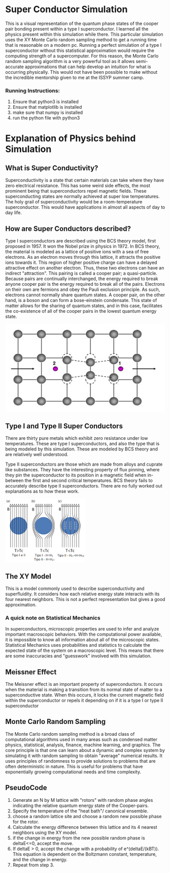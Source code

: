 # Super Conductor Simulation
This is a visual representation of the quantum phase states of the cooper pair bonding present within a type I superconductor.
I learned all the physics present within this simulation while there. 
This particular simulation uses the XY Monte Carlo random sampling method to get a running time that is reasonable on a modern pc.
Running a perfect simulation of a type I superconductor without this statistical approximation would require the computing strength of a
supercomputer. For this reason, the Monte Carlo random sampling algorithm is a very powerful tool as it allows semi-accurate
approximations that can help develop an intuition for what is occurring physically.
This would not have been possible to make without the incredible mentorship given to me at the ISSYP summer camp. 

### Running Instructions:
1. Ensure that python3 is installed
2. Ensure that matplotlib is installed
3. make sure that numpy is installed
4. run the python file with python3

# Explanation of Physics behind Simulation

## What is Super Conductivity?
Superconductivity is a state that certain materials can take where they have zero electrical resistance. This has some weird side
effects, the most prominent being that superconductors repel magnetic fields.
These superconducting states are normally achieved at super low temperatures.
The holy grail of superconductivity would be a room-temperature 
superconductor. This would have applications in almost all aspects of day to day life.

## How are Super Conductors described?
Type I superconductors are described using the BCS theory model, first 
proposed in 1957. It won the Nobel prize in physics in 1972. In BCS 
theory, the material is modeled as a lattice of positive ions with a sea of free electrons. As an electron moves through this lattice,
it attracts the positive ions towards it. This region of higher positive charge can have a delayed attractive effect on another 
electron. Thus, these two electrons can have an indirect "attraction". This pairing is called a 
cooper pair; a quasi-particle. Because pairs are continually interchanged, the energy required to break anyone cooper pair is the 
energy required to break all of the pairs. Electrons on their own are fermions and obey the Pauli exclusion principle. As such,
electrons cannot normally share quantum states. A cooper pair, on the other hand, 
is a boson and can form a bose-einstein condensate. This state of matter allows for the sharing of quantum states, and in this case,
facilitates the co-existence of all of the cooper pairs in the lowest 
quantum energy state.

![Alt text](img/bcs.png "Cooper Pair Formation")

## Type I and Type II Super Conductors
There are thirty pure metals which exhibit zero resistance under low temperatures. These are type I superconductors, and also the type
that is being modeled by this simulation. These are modeled by BCS theory and are relatively well understood. 

Type II superconductors are those which are made from alloys and cuprate like substances. They have the interesting property of flux
pinning, 
where they pin the superconductor to its position in a magnetic field when in-between the first and second critical temperatures. BCS
theory fails to accurately describe type II superconductors. There are no fully worked out explanations as to how these work.

![Alt text](img/supercontype.png "Type I and Type II Super Conductors")

## The XY Model
This is a model commonly used to describe superconductivity and superfluidity. It considers how each relative energy state interacts
with its four nearest neighbors. This is not a perfect representation but gives a good approximation.

### A quick note on Statistical Mechanics
In superconductors, microscopic properties are used to infer and analyze important macroscopic behaviors. With the computational power
available, it is impossible to know all information about all of the microscopic states. Statistical Mechanics uses probabilities and
statistics to calculate the expected state of the system on a macroscopic level. This means that there are some inaccuracies and
"guesswork" involved with this simulation.

## Meissner Effect
The Meissner effect is an important property of superconductors. It occurs when the material is making a transition from its normal
state of matter to a superconductive state. When this occurs, it locks the current magnetic field within the superconductor or repels it
depending on if it is a type I or type II superconductor

## Monte Carlo Random Sampling
The Monte Carlo random sampling method is a broad class of computational algorithms used in many areas such as condensed matter physics,
statistical, analysis, finance, machine learning, and graphics. The core principle is that one can learn about a dynamic and complex
system by simulating it with random sampling to obtain "average" numerical results. It uses principles of randomness to provide 
solutions to problems that are often deterministic in nature. This is useful for 
problems that have exponentially growing computational needs and time 
complexity.

## PseudoCode
1. Generate an N by M lattice with "rotors" with random phase angles indicating the relative quantum energy state of the Cooper-pairs.
2. Specify the temperature of the "heat bath"/ canonical ensemble.
3. choose a random lattice site and choose a random new possible phase for the rotor.
4. Calculate the energy difference between this lattice and its 4 nearest neighbors using the XY model.
5. if the change in energy from the new possible random phase is deltaE<=0, accept the move.
6. If deltaE > 0, accept the change with a probability of e^(deltaE/(kBT)). This equation is dependent on the Boltzmann constant,
temperature, and the change in energy.
7. Repeat from step 3.
